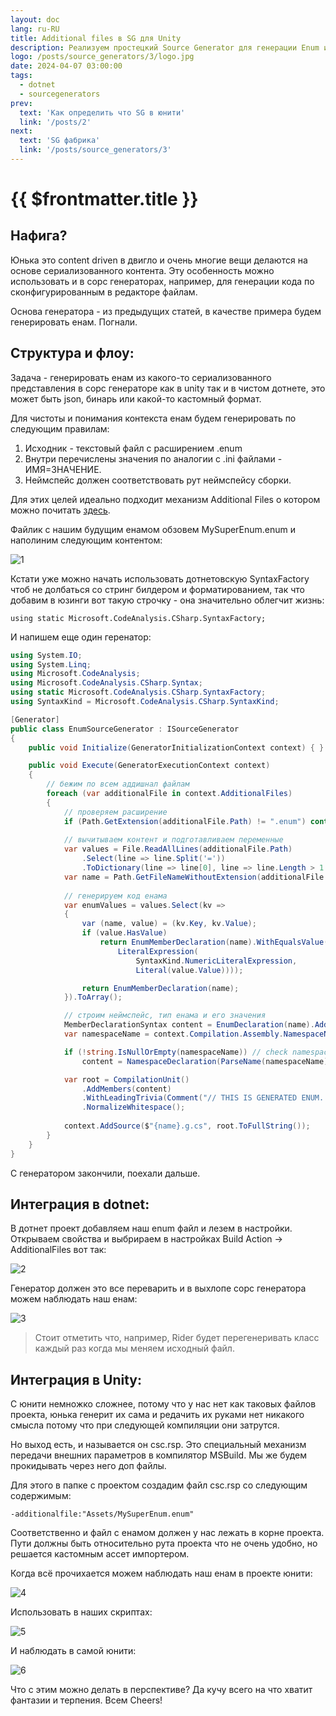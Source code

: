 ```yaml
---
layout: doc
lang: ru-RU
title: Additional files в SG для Unity
description: Реализуем простецкий Source Generator для генерации Enum из текстовых файлов.
logo: /posts/source_generators/3/logo.jpg
date: 2024-04-07 03:00:00
tags:
  - dotnet
  - sourcegenerators
prev:
  text: 'Как определить что SG в юнити'
  link: '/posts/2'
next:
  text: 'SG фабрика'
  link: '/posts/source_generators/3'
---
```

# {{ $frontmatter.title }}

## Нафига?

Юнька это content driven в двигло и очень многие вещи делаются на основе сериализованного контента. Эту особенность можно использовать и в сорс генераторах, например, для генерации кода по сконфигурированным в редакторе файлам.

Основа генератора - из предыдущих статей, в качестве примера будем генерировать енам. Погнали.

## Структура и флоу:

Задача - генерировать енам из какого-то сериализованного представления в сорс генераторе как в unity так и в чистом дотнете, это может быть json, бинарь или какой-то кастомный формат.

Для чистоты и понимания контекста енам будем генерировать по следующим правилам:

1. Исходник - текстовый файл с расширением .enum
2. Внутри перечислены значения по аналогии с .ini файлами - ИМЯ=ЗНАЧЕНИЕ.
3. Неймспейс должен соответствовать рут неймспейсу сборки.

Для этих целей идеально подходит механизм Additional Files о котором можно почитать [здесь](https://github.com/dotnet/roslyn/blob/main/docs/analyzers/Using%20Additional%20Files.md).

Файлик с нашим будущим енамом обзовем MySuperEnum.enum и наполиним следующим контентом:

![1](1.png)

Кстати уже можно начать использовать дотнетовскую SyntaxFactory чтоб не долбаться со стринг билдером и форматированием, так что добавим в юзинги вот такую строчку - она значительно облегчит жизнь:

`using static Microsoft.CodeAnalysis.CSharp.SyntaxFactory;`

И напишем еще один геренатор:

```csharp
using System.IO;
using System.Linq;
using Microsoft.CodeAnalysis;
using Microsoft.CodeAnalysis.CSharp.Syntax;
using static Microsoft.CodeAnalysis.CSharp.SyntaxFactory;
using SyntaxKind = Microsoft.CodeAnalysis.CSharp.SyntaxKind;

[Generator]
public class EnumSourceGenerator : ISourceGenerator
{
    public void Initialize(GeneratorInitializationContext context) { }

    public void Execute(GeneratorExecutionContext context)
    {
        // бежим по всем аддишнал файлам
        foreach (var additionalFile in context.AdditionalFiles)
        {
            // проверяем расширение
            if (Path.GetExtension(additionalFile.Path) != ".enum") continue;
            
            // вычитываем контент и подготавливаем переменные
            var values = File.ReadAllLines(additionalFile.Path)
                .Select(line => line.Split('='))
                .ToDictionary(line => line[0], line => line.Length > 1 ? int.Parse(line[1]) : (int?)null);
            var name = Path.GetFileNameWithoutExtension(additionalFile.Path);
            
            // генерируем код енама
            var enumValues = values.Select(kv =>
            {
                var (name, value) = (kv.Key, kv.Value);
                if (value.HasValue)
                    return EnumMemberDeclaration(name).WithEqualsValue(EqualsValueClause(
                        LiteralExpression(
                            SyntaxKind.NumericLiteralExpression,
                            Literal(value.Value))));

                return EnumMemberDeclaration(name);
            }).ToArray();

            // строим неймспейс, тип енама и его значения
            MemberDeclarationSyntax content = EnumDeclaration(name).AddMembers(enumValues);
            var namespaceName = context.Compilation.Assembly.NamespaceNames.FirstOrDefault(ns => !string.IsNullOrEmpty(ns));

            if (!string.IsNullOrEmpty(namespaceName)) // check namespace name
                content = NamespaceDeclaration(ParseName(namespaceName)).AddMembers(content);

            var root = CompilationUnit()
                .AddMembers(content)
                .WithLeadingTrivia(Comment("// THIS IS GENERATED ENUM. YAY"))
                .NormalizeWhitespace();
            
            context.AddSource($"{name}.g.cs", root.ToFullString());
        }
    }
}
```

С генератором закончили, поехали дальше.

## Интеграция в dotnet:

В дотнет проект добавляем наш enum файл и лезем в настройки. Открываем свойства и выбрираем в настройках Build Action -> AdditionalFiles вот так:

![2](2.png)

Генератор должен это все переварить и в выхлопе сорс генератора можем наблюдать наш енам:

![3](3.png)

> Стоит отметить что, например, Rider будет перегенеривать класс каждый раз когда мы меняем исходный файл.

## Интеграция в Unity:

С юнити немножко сложнее, потому что у нас нет как таковых файлов проекта, юнька генерит их сама и редачить их руками нет никакого смысла потому что при следующей компиляции они затрутся.

Но выход есть, и называется он csc.rsp. Это специальный механизм передачи внешних параметров в компилятор MSBuild.
Мы же будем прокидывать через него доп файлы.

Для этого в папке с проектом создадим файл csc.rsp со следующим содержимым:

`-additionalfile:"Assets/MySuperEnum.enum"`

Соответственно и файл с енамом должен у нас лежать в корне проекта.
Пути должны быть относительно рута проекта что не очень удобно, но решается кастомным ассет импортером.

Когда всё прочихается можем наблюдать наш енам в проекте юнити:

![4](4.png)

Использовать в наших скриптах:

![5](5.png)

И наблюдать в самой юнити:

![6](6.png)

Что с этим можно делать в перспективе? Да кучу всего на что хватит фантазии и терпения.
Всем Cheers!